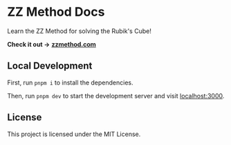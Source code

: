 # ZZ Method Docs

Learn the ZZ Method for solving the Rubik's Cube!

**Check it out →** [**zzmethod.com**](https://zzmethod.com)

## Local Development

First, run `pnpm i` to install the dependencies.

Then, run `pnpm dev` to start the development server and visit [localhost:3000](http://localhost:3000).

## License

This project is licensed under the MIT License.
